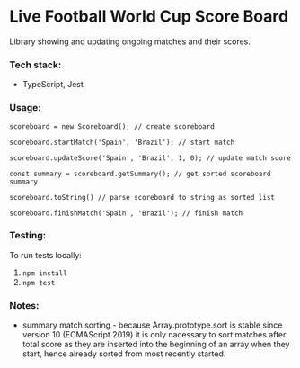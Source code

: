 # Live Football World Cup Score Board

Library showing and updating ongoing matches and their scores.

### Tech stack:

- TypeScript, Jest

### Usage:

```
scoreboard = new Scoreboard(); // create scoreboard

scoreboard.startMatch('Spain', 'Brazil'); // start match

scoreboard.updateScore('Spain', 'Brazil', 1, 0); // update match score

const summary = scoreboard.getSummary(); // get sorted scoreboard summary

scoreboard.toString() // parse scoreboard to string as sorted list

scoreboard.finishMatch('Spain', 'Brazil'); // finish match
```

### Testing:

To run tests locally:

1. `npm install`
2. `npm test`

### Notes:

- summary match sorting - because Array.prototype.sort is stable since version 10 (ECMAScript 2019) it is only nacessary to sort matches after total score as they are inserted into the beginning of an array when they start, hence already sorted from most recently started.
